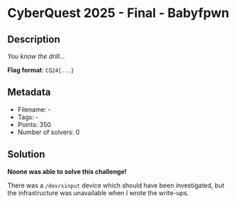 # CyberQuest 2025 - Final - Babyfpwn

## Description

*You know the drill...*

**Flag format**: `CQ24{...}`

## Metadata

- Filename: -
- Tags: -
- Points: 350
- Number of solvers: 0

## Solution

**Noone was able to solve this challenge!**

There was a `/dev/sinput` device which should have been investigated, but the infrastructure was unavailable when I wrote the write-ups.